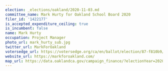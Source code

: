 ```yaml
---
election: _elections/oakland/2020-11-03.md
committee_name: Mark Hurty for Oakland School Board 2020
filer_id: '1422177'
is_accepted_expenditure_ceiling: true
is_incumbent: false
name: Mark Hurty
occupation: Project Manager
photo_url: mark_hurty_sub.jpg
twitter_url: MarkForOakland
votersedge_url: https://votersedge.org/ca/en/ballot/election/87-f810b9/address/null/zip/94611/contests/contest/21296/candidate/151498?&cty=ca%2falm&date=2020-11-03
website_url: https://markforoakland.com/
map_url: https://data.oaklandca.gov/campaign_finance/?electionYear=2020&candidates=COAK-154885&since=2019-01-01&until=2020-10-23
---
```

